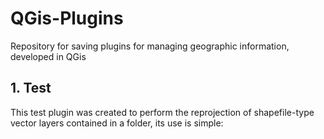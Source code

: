 # QGis-Plugins
Repository for saving plugins for managing geographic information, developed in QGis

## 1. Test
This test plugin was created to perform the reprojection of shapefile-type vector layers contained in a folder, its use is simple:
